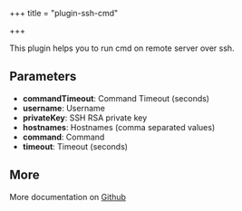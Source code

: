 +++
title = "plugin-ssh-cmd"

+++

This plugin helps you to run cmd on remote server over ssh.

## Parameters

* **commandTimeout**: Command Timeout (seconds)
* **username**: Username
* **privateKey**: SSH RSA private key
* **hostnames**: Hostnames (comma separated values)
* **command**: Command
* **timeout**: Timeout (seconds)


## More

More documentation on [Github](https://github.com/ovh/cds/tree/master/contrib/grpcplugins/action/ssh-cmd/README.md)


